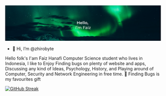 
![Banner](https://github.com/zhirobyte/zhirobyte/blob/main/back.png)

- 👋 Hi, I’m @zhirobyte

<!---
zhirobyte/zhirobyte is a ✨ special ✨ repository because its `README.md` (this file) appears on your GitHub profile.
You can click the Preview link to take a look at your changes.
--->

Hello folk's
I'am Faiz Hanafi Computer Science student who lives in Indonesia, I like to Enjoy Finding bugs on plenty of website and apps, Discussing any kind of Ideas, Psychology, History, and Playing around of Computer, Security and Network Engineering in free time.
🐞 Finding Bugs is my favourites gift

[![GitHub Streak](http://github-readme-streak-stats.herokuapp.com?user=zhirobyte&theme=dark&background=0D1117&text_color=C9D1D9)](https://git.io/streak-stats)
